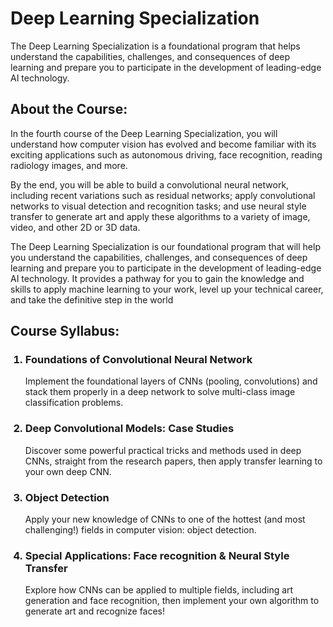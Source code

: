 # Deep Learning Specialization
The Deep Learning Specialization is a foundational program that helps understand the capabilities, challenges, and consequences of deep learning and prepare you to participate in the development of leading-edge AI technology. 

## About the Course:
In the fourth course of the Deep Learning Specialization, you will understand how computer vision has evolved and become familiar with its exciting applications such as autonomous driving, face recognition, reading radiology images, and more.

By the end, you will be able to build a convolutional neural network, including recent variations such as residual networks; apply convolutional networks to visual detection and recognition tasks; and use neural style transfer to generate art and apply these algorithms to a variety of image, video, and other 2D or 3D data. 

The Deep Learning Specialization is our foundational program that will help you understand the capabilities, challenges, and consequences of deep learning and prepare you to participate in the development of leading-edge AI technology. It provides a pathway for you to gain the knowledge and skills to apply machine learning to your work, level up your technical career, and take the definitive step in the world

## Course Syllabus:
<ol>
  <h3><li>Foundations of Convolutional Neural Network</li></h3>
  Implement the foundational layers of CNNs (pooling, convolutions) and stack them properly in a deep network to solve multi-class image classification problems.
<h3><li>Deep Convolutional Models: Case Studies</li></h3>
  Discover some powerful practical tricks and methods used in deep CNNs, straight from the research papers, then apply transfer learning to your own deep CNN.
<h3><li>Object Detection</li></h3>
Apply your new knowledge of CNNs to one of the hottest (and most challenging!) fields in computer vision: object detection.
<h3><li>Special Applications: Face recognition & Neural Style Transfer</li></h3>
  Explore how CNNs can be applied to multiple fields, including art generation and face recognition, then implement your own algorithm to generate art and recognize faces!
</ol>
